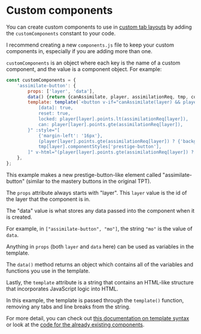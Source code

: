 # Custom components

You can create custom components to use in [custom tab layouts](custom-tab-layouts.md) by adding the `customComponents` constant to your code.

I recommend creating a new `components.js` file to keep your custom components in, especially if you are adding more than one.

`customComponents` is an object where each key is the name of a custom component, and the value is a component object. For example:

```js
const customComponents = {
    'assimilate-button': {
        props: ['layer', 'data'],
        data() {return {canAssimilate, player, assimilationReq, tmp, completeAssimilation}},
        template: template(`<button v-if="canAssimilate(layer) && player[data].assimilating === layer" :class="{
            [data]: true,
            reset: true,
            locked: player[layer].points.lt(assimilationReq[layer]),
            can: player[layer].points.gte(assimilationReq[layer]),
        }" :style="[
            {'margin-left': '16px'},
            (player[layer].points.gte(assimilationReq[layer]) ? {'background-color': tmp[data].color} : {}),
            tmp[layer].componentStyles['prestige-button'],
        ]" v-html="(player[layer].points.gte(assimilationReq[layer]) ? 'Assimilate this layer!' : 'Reach ' + format(assimilationReq[layer]) + ' ' + tmp[layer].resource + ' to fully Assimilate this layer.')" v-on:click="completeAssimilation(layer)"></button>`),
    },
};
```

This example makes a new prestige-button-like element called "assimilate-button" (similar to the mastery buttons in the original TPT).

The `props` attribute always starts with "layer". This `layer` value is the id of the layer that the component is in.

The "data" value is what stores any data passed into the component when it is created.

For example, in `["assimilate-button", "mo"]`, the string `"mo"` is the value of `data`.

Anything in `props` (both `layer` and `data` here) can be used as variables in the template.

The `data()` method returns an object which contains all of the variables and functions you use in the template.

Lastly, the `template` attribute is a string that contains an HTML-like structure that incorporates JavaScript logic into HTML.

In this example, the template is passed through the `template()` function, removing any tabs and line breaks from the string.

For more detail, you can check out [this documentation on template syntax](https://vuejs.org/guide/essentials/template-syntax.html) or look at the [code for the already existing components](/shared/js/components.js).
